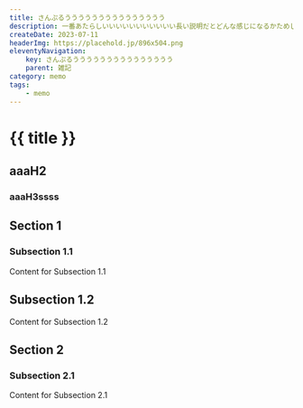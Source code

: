 ```yaml
---
title: さんぷるううううううううううううううう
description: 一番あたらしいいいいいいいいいいい長い説明だとどんな感じになるかためしたから3行を超えるように文章をひたすらうっていくぞおおおおおおおおおおおおおおおおおおおおおおおおおおおおおおおおおおおおおおおおおおおおおおおおおおおおおおおおおおおおおおおおおおおおおおおおおおおおおおおおおおおおおおおおおおおおお
createDate: 2023-07-11
headerImg: https://placehold.jp/896x504.png
eleventyNavigation:
    key: さんぷるううううううううううううううう
    parent: 雑記
category: memo
tags:
    - memo
---
```


# {{ title }}

## aaaH2

### aaaH3ssss

## Section 1

### Subsection 1.1

Content for Subsection 1.1

## Subsection 1.2

Content for Subsection 1.2

## Section 2

### Subsection 2.1

Content for Subsection 2.1
